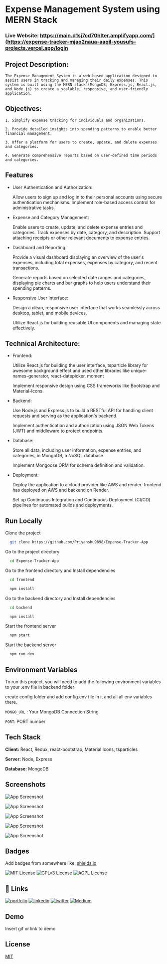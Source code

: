 
# Expense Management System using MERN Stack

### Live Website: https://main.d1sj7cd70hlter.amplifyapp.com/](https://expense-tracker-mjao2naua-aaqil-yousufs-projects.vercel.app/login



## Project Description:

    The Expense Management System is a web-based application designed to assist users in tracking and managing their daily expenses. This system is built using the MERN stack (MongoDB, Express.js, React.js, and Node.js) to create a scalable, responsive, and user-friendly application.

## Objectives:

    1. Simplify expense tracking for individuals and organizations.

    2. Provide detailed insights into spending patterns to enable better financial management.

    3. Offer a platform for users to create, update, and delete expenses and categories.

    4. Generate comprehensive reports based on user-defined time periods and categories.

## Features


- User Authentication and Authorization:

    Allow users to sign up and log in to their personal accounts using secure authentication mechanisms.
Implement role-based access control for administrative tasks.

- Expense and Category Management:

    Enable users to create, update, and delete expense entries and categories.
Track expenses by date, category, and description.
Support attaching receipts or other relevant documents to expense entries.

- Dashboard and Reporting:

    Provide a visual dashboard displaying an overview of the user's expenses, including total expenses, expenses by category, and recent transactions.

    Generate reports based on selected date ranges and categories, displaying pie charts and bar graphs to help users understand their spending patterns.
    

- Responsive User Interface:

    Design a clean, responsive user interface that works seamlessly across desktop, tablet, and mobile devices.
    
    Utilize React.js for building reusable UI components and managing state effectively.


## Technical Architecture:

- Frontend:

    Utilize React.js for building the user interface, tsparticle library for awesome background effect and used other libraries like unique-names-generator, react-datepicker, moment

    Implement responsive design using CSS frameworks like Bootstrap and Material-Icons.

- Backend:

    Use Node.js and Express.js to build a RESTful API for handling client requests and serving as the application's backend.

    Implement authentication and authorization using JSON Web Tokens (JWT) and middleware to protect endpoints.

- Database:

    Store all data, including user information, expense entries, and categories, in MongoDB, a NoSQL database.

    Implement Mongoose ORM for schema definition and validation.

- Deployment:

    Deploy the application to a cloud provider like AWS and render.
    frontend has deployed on AWS and backend on Render.

    Set up Continuous Integration and Continuous Deployment (CI/CD) pipelines for automated builds and deployments.
## Run Locally

Clone the project

```bash
  git clone https://github.com/Priyanshu9898/Expense-Tracker-App
```

Go to the project directory

```bash
  cd Expense-Tracker-App
```

Go to the frontend directory and Install dependencies

```bash
  cd frontend
```
```bash
  npm install
```

Go to the backend directory and Install dependencies

```bash
  cd backend
```
```bash
  npm install
```

Start the frontend server

```bash
  npm start
```


Start the backend server

```bash
  npm run dev
```

## Environment Variables

To run this project, you will need to add the following environment variables to your .env file in backend folder

create config folder and add config.env file in it and all all env variables there.

`MONGO_URL` : Your MongoDB Connection String

`PORT`: PORT number


## Tech Stack

**Client:** React, Redux, react-bootstrap, Material Icons, tsparticles

**Server:** Node, Express

**Database:** MongoDB


## Screenshots

![App Screenshot](https://i.postimg.cc/6qLR3WNt/Expense-Management-System-Brave-19-04-2023-11-08-53.png)

![App Screenshot](https://i.postimg.cc/DynLNXqZ/Expense-Management-System-Brave-19-04-2023-11-08-59.png)

![App Screenshot](https://i.postimg.cc/Dy6L3wgc/Expense-Management-System-Brave-19-04-2023-11-15-46.png)

![App Screenshot](https://i.postimg.cc/13YF47bn/Expense-Management-System-Brave-19-04-2023-11-15-54.png)

![App Screenshot](https://i.postimg.cc/rwpWV2Z2/Expense-Management-System-Brave-19-04-2023-11-16-01.png)

## Badges

Add badges from somewhere like: [shields.io](https://shields.io/)

[![MIT License](https://img.shields.io/badge/License-MIT-green.svg)](https://choosealicense.com/licenses/mit/)
[![GPLv3 License](https://img.shields.io/badge/License-GPL%20v3-yellow.svg)](https://opensource.org/licenses/)
[![AGPL License](https://img.shields.io/badge/license-AGPL-blue.svg)](http://www.gnu.org/licenses/agpl-3.0)





## 🔗 Links
[![portfolio](https://img.shields.io/badge/my_portfolio-000?style=for-the-badge&logo=ko-fi&logoColor=white)](https://github.com/Priyanshu9898/)
[![linkedin](https://img.shields.io/badge/linkedin-0A66C2?style=for-the-badge&logo=linkedin&logoColor=white)](https://www.linkedin.com/in/priyanshumalaviya/)
[![twitter](https://img.shields.io/badge/twitter-1DA1F2?style=for-the-badge&logo=twitter&logoColor=white)](https://twitter.com/Priyanshu2281)
[![Medium](https://img.shields.io/badge/medum-1DA1F2?style=for-the-badge&logo=medium&logoColor=black)](https://medium.com/@priyanshumalaviya9210)

## Demo

Insert gif or link to demo


## License

[MIT](https://choosealicense.com/licenses/mit/)

